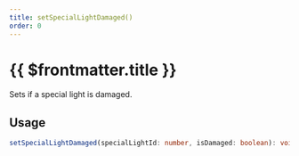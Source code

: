 ```yaml
---
title: setSpecialLightDamaged()
order: 0
---
```


# {{ $frontmatter.title }}

Sets if a special light is damaged.

## Usage

```ts
setSpecialLightDamaged(specialLightId: number, isDamaged: boolean): void;
```
